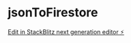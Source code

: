 # jsonToFirestore

[Edit in StackBlitz next generation editor ⚡️](https://stackblitz.com/~/github.com/rod77/jsonToFirestore)